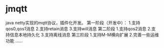 # jmqtt
java netty实现的mqtt协议，插件化开发。
第一阶段（开发中）：
1.支持qos0,qos1消息
2.支持retain消息
3.支持will消息
第二阶段
1.支持qos2消息
2.支持信息本地持久化
3.支持离线消息
第三阶段
1.支持M-M横向扩展
2.完善一些运维功能
……

